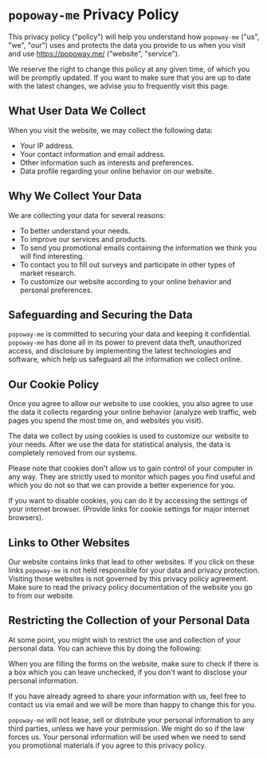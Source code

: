 # `popoway-me` Privacy Policy

This privacy policy ("policy") will help you understand how `popoway-me` ("us", "we", "our") uses and
protects the data you provide to us when you visit and use https://popoway.me/ ("website", "service").

We reserve the right to change this policy at any given time, of which you will be promptly
updated. If you want to make sure that you are up to date with the latest changes, we advise
you to frequently visit this page.

## What User Data We Collect

When you visit the website, we may collect the following data:

- Your IP address.
- Your contact information and email address.
- Other information such as interests and preferences.
- Data profile regarding your online behavior on our website.

## Why We Collect Your Data

We are collecting your data for several reasons:

- To better understand your needs.
- To improve our services and products.
- To send you promotional emails containing the information we think you will find interesting.
- To contact you to fill out surveys and participate in other types of market research.
- To customize our website according to your online behavior and personal preferences.

## Safeguarding and Securing the Data

`popoway-me` is committed to securing your data and keeping it confidential. `popoway-me` has done all in its
power to prevent data theft, unauthorized access, and disclosure by implementing the latest
technologies and software, which help us safeguard all the information we collect online.

## Our Cookie Policy

Once you agree to allow our website to use cookies, you also agree to use the data it collects
regarding your online behavior (analyze web traffic, web pages you spend the most time on,
and websites you visit).

The data we collect by using cookies is used to customize our website to your needs. After we
use the data for statistical analysis, the data is completely removed from our systems.

Please note that cookies don't allow us to gain control of your computer in any way. They are
strictly used to monitor which pages you find useful and which you do not so that we can
provide a better experience for you.

If you want to disable cookies, you can do it by accessing the settings of your internet browser.
(Provide links for cookie settings for major internet browsers).

## Links to Other Websites

Our website contains links that lead to other websites. If you click on these links `popoway-me` is not
held responsible for your data and privacy protection. Visiting those websites is not governed by
this privacy policy agreement. Make sure to read the privacy policy documentation of the
website you go to from our website.

## Restricting the Collection of your Personal Data

At some point, you might wish to restrict the use and collection of your personal data. You can
achieve this by doing the following:

When you are filling the forms on the website, make sure to check if there is a box which you
can leave unchecked, if you don't want to disclose your personal information.

If you have already agreed to share your information with us, feel free to contact us via email
and we will be more than happy to change this for you.

`popoway-me` will not lease, sell or distribute your personal information to any third parties, unless we
have your permission. We might do so if the law forces us. Your personal information will be
used when we need to send you promotional materials if you agree to this privacy policy.